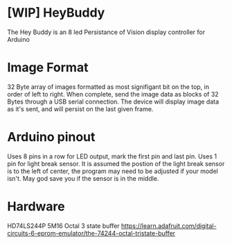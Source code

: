 # [WIP] HeyBuddy
The Hey Buddy is an 8 led Persistance of Vision display controller for Arduino

# Image Format
32 Byte array of images formatted as most signifigant bit on the top, in order of left to right.
When complete, send the image data as blocks of 32 Bytes through a USB serial connection.
The device will display image data as it's sent, and will persist on the last given frame.

# Arduino pinout
Uses 8 pins in a row for LED output, mark the first pin and last pin. 
Uses 1 pin for light break sensor. It is assumed the postion of the light break sensor is to the left of center, the program may need to be adjusted if your model isn't.
May god save you if the sensor is in the middle.

# Hardware
HD74LS244P 5M16
Octal 3 state buffer
https://learn.adafruit.com/digital-circuits-6-eprom-emulator/the-74244-octal-tristate-buffer

